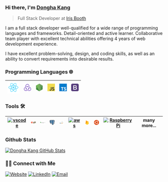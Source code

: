 ### Hi there, I'm [Dongha Kang](https://cleardh.github.io/portfolio)
> Full Stack Developer at [Iris Booth](https://irisbooth.com)

<div>
 <p>
I am a full stack developer well-qualified for a wide range of programming languages and frameworks. Detail-oriented and active learner. Collaborative team player with excellent technical abilities offering 4 years of web development experience.

I have excellent problem-solving, design, and coding skills, as well as an ability to convert requirements into desirable results.
</p>
</div>

### Programming Languages 🌐

| [<img src="https://raw.githubusercontent.com/github/explore/80688e429a7d4ef2fca1e82350fe8e3517d3494d/topics/react/react.png" alt="React" width="38">](https://reactjs.org/) | [<img src="https://raw.githubusercontent.com/github/explore/80688e429a7d4ef2fca1e82350fe8e3517d3494d/topics/redux/redux.png" alt="Redux" width="24">](https://redux.js.org/) | [<img src="https://raw.githubusercontent.com/github/explore/80688e429a7d4ef2fca1e82350fe8e3517d3494d/topics/nodejs/nodejs.png" alt="NodeJS" width="24">](https://nodejs.org/) | [<img src="https://raw.githubusercontent.com/github/explore/80688e429a7d4ef2fca1e82350fe8e3517d3494d/topics/javascript/javascript.png" alt="JavaScript" width="24">](https://www.javascript.com/) | [<img src="https://raw.githubusercontent.com/github/explore/80688e429a7d4ef2fca1e82350fe8e3517d3494d/topics/typescript/typescript.png" alt="jQuery" width="24">](https://www.typescriptlang.org/) | [<img src="https://raw.githubusercontent.com/github/explore/80688e429a7d4ef2fca1e82350fe8e3517d3494d/topics/bootstrap/bootstrap.png" alt="Bootstrap" width="24">](https://getbootstrap.com/)
|---|---|---|---|---|---|
 
### Tools 🛠️

| [<img src="https://upload.wikimedia.org/wikipedia/commons/thumb/2/2d/Visual_Studio_Code_1.18_icon.svg/1200px-Visual_Studio_Code_1.18_icon.svg.png" alt="vscode" width="24">](https://code.visualstudio.com/) | [<img src="https://raw.githubusercontent.com/github/explore/80688e429a7d4ef2fca1e82350fe8e3517d3494d/topics/git/git.png" alt="Git" width="24">](https://git-scm.com/) | [<img src="https://raw.githubusercontent.com/github/explore/80688e429a7d4ef2fca1e82350fe8e3517d3494d/topics/mongodb/mongodb.png" alt="mongodb" width="24">](https://www.mongodb.com/) | [<img src="https://raw.githubusercontent.com/github/explore/80688e429a7d4ef2fca1e82350fe8e3517d3494d/topics/postgresql/postgresql.png" alt="postgresql" width="24">](https://www.postgresql.org/) | [<img src="https://raw.githubusercontent.com/github/explore/80688e429a7d4ef2fca1e82350fe8e3517d3494d/topics/mysql/mysql.png" alt="mysql" width="24">](https://www.mysql.com/) | [<img src="https://www.digitaltveurope.com/files/2019/02/AWS_logo.jpg" alt="aws" width="30">](https://aws.amazon.com/) | [<img src="https://raw.githubusercontent.com/github/explore/80688e429a7d4ef2fca1e82350fe8e3517d3494d/topics/firebase/firebase.png" alt="firebase" width="24">](https://firebase.google.com/) | [<img src="https://raw.githubusercontent.com/github/explore/80688e429a7d4ef2fca1e82350fe8e3517d3494d/topics/ubuntu/ubuntu.png" alt="Ubuntu" width="24">](https://ubuntu.com/) | [<img src="https://www.raspberrypi.org/app/uploads/2018/03/RPi-Logo-Reg-SCREEN.png" alt="RaspberryPi" width="24">](https://www.raspberrypi.org/) | many more...
|---|---|---|---|---|---|---|---|---|---|

### Github Stats

[![Dongha Kang GitHub Stats](https://github-readme-stats.vercel.app/api?username=cleardh&show_icons=true&count_private=true)](https://github.com/cleardh)

<h3> 🤝🏻 Connect with Me </h3>

<p align="left">
<a href="https://cleardh.github.io/portfolio" target="_blank"><img alt="Website" src="https://img.shields.io/badge/Website-https://cleardh.github.io/portfolio-blue?style=flat&logo=google-chrome"></a>
<a href="https://www.linkedin.com/in/donghakang" target="_blank"><img alt="LinkedIn" src="https://img.shields.io/badge/LinkedIn-@donghakang-blue?style=flat&logo=linkedin"></a>
<a href="mailto:cleardh@hotmail.com"><img alt="Email" src="https://img.shields.io/badge/Email-cleardh@hotmail.com-blue?style=flat&logo=gmail"></a>
</p>
